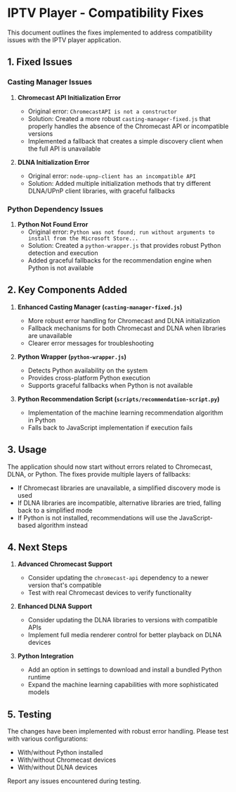 # IPTV Player - Compatibility Fixes

This document outlines the fixes implemented to address compatibility issues with the IPTV player application.

## 1. Fixed Issues

### Casting Manager Issues

1. **Chromecast API Initialization Error**
   - Original error: `ChromecastAPI is not a constructor`
   - Solution: Created a more robust `casting-manager-fixed.js` that properly handles the absence of the Chromecast API or incompatible versions
   - Implemented a fallback that creates a simple discovery client when the full API is unavailable

2. **DLNA Initialization Error**
   - Original error: `node-upnp-client has an incompatible API`
   - Solution: Added multiple initialization methods that try different DLNA/UPnP client libraries, with graceful fallbacks

### Python Dependency Issues

1. **Python Not Found Error**
   - Original error: `Python was not found; run without arguments to install from the Microsoft Store...`
   - Solution: Created a `python-wrapper.js` that provides robust Python detection and execution
   - Added graceful fallbacks for the recommendation engine when Python is not available

## 2. Key Components Added

1. **Enhanced Casting Manager (`casting-manager-fixed.js`)**
   - More robust error handling for Chromecast and DLNA initialization
   - Fallback mechanisms for both Chromecast and DLNA when libraries are unavailable
   - Clearer error messages for troubleshooting

2. **Python Wrapper (`python-wrapper.js`)**
   - Detects Python availability on the system
   - Provides cross-platform Python execution
   - Supports graceful fallbacks when Python is not available

3. **Python Recommendation Script (`scripts/recommendation-script.py`)**
   - Implementation of the machine learning recommendation algorithm in Python
   - Falls back to JavaScript implementation if execution fails

## 3. Usage

The application should now start without errors related to Chromecast, DLNA, or Python. The fixes provide multiple layers of fallbacks:

- If Chromecast libraries are unavailable, a simplified discovery mode is used
- If DLNA libraries are incompatible, alternative libraries are tried, falling back to a simplified mode
- If Python is not installed, recommendations will use the JavaScript-based algorithm instead

## 4. Next Steps

1. **Advanced Chromecast Support**
   - Consider updating the `chromecast-api` dependency to a newer version that's compatible
   - Test with real Chromecast devices to verify functionality

2. **Enhanced DLNA Support**
   - Consider updating the DLNA libraries to versions with compatible APIs
   - Implement full media renderer control for better playback on DLNA devices

3. **Python Integration**
   - Add an option in settings to download and install a bundled Python runtime
   - Expand the machine learning capabilities with more sophisticated models

## 5. Testing

The changes have been implemented with robust error handling. Please test with various configurations:
- With/without Python installed
- With/without Chromecast devices
- With/without DLNA devices

Report any issues encountered during testing.
